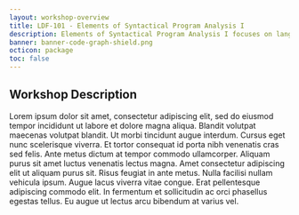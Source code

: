 ```yaml
---
layout: workshop-overview
title: LDF-101 - Elements of Syntactical Program Analysis I
description: Elements of Syntactical Program Analysis I focuses on language specific concepts for helping users identify elements in programs based on syntax.
banner: banner-code-graph-shield.png
octicon: package
toc: false
---
```


## Workshop Description

Lorem ipsum dolor sit amet, consectetur adipiscing elit, sed do eiusmod tempor
incididunt ut labore et dolore magna aliqua. Blandit volutpat maecenas volutpat
blandit. Ut morbi tincidunt augue interdum. Cursus eget nunc scelerisque
viverra. Et tortor consequat id porta nibh venenatis cras sed felis. Ante metus
dictum at tempor commodo ullamcorper. Aliquam purus sit amet luctus venenatis
lectus magna. Amet consectetur adipiscing elit ut aliquam purus sit. Risus
feugiat in ante metus. Nulla facilisi nullam vehicula ipsum. Augue lacus viverra
vitae congue. Erat pellentesque adipiscing commodo elit. In fermentum et
sollicitudin ac orci phasellus egestas tellus. Eu augue ut lectus arcu bibendum
at varius vel.

